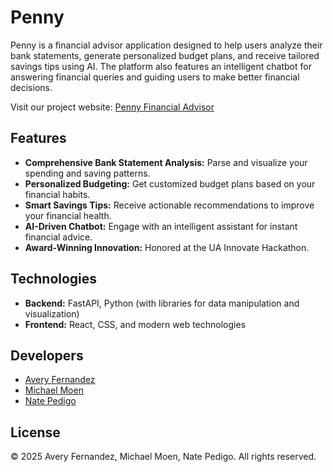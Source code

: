 # Penny

Penny is a financial advisor application designed to help users analyze their bank statements, generate personalized budget plans, and receive tailored savings tips using AI. The platform also features an intelligent chatbot for answering financial queries and guiding users to make better financial decisions.

Visit our project website: [Penny Financial Advisor](https://penny-frontend.onrender.com/)

## Features

- **Comprehensive Bank Statement Analysis:** Parse and visualize your spending and saving patterns.
- **Personalized Budgeting:** Get customized budget plans based on your financial habits.
- **Smart Savings Tips:** Receive actionable recommendations to improve your financial health.
- **AI-Driven Chatbot:** Engage with an intelligent assistant for instant financial advice.
- **Award-Winning Innovation:** Honored at the UA Innovate Hackathon.

## Technologies

- **Backend:** FastAPI, Python (with libraries for data manipulation and visualization)
- **Frontend:** React, CSS, and modern web technologies

## Developers

- [Avery Fernandez](https://github.com/OptimumAF)
- [Michael Moen](https://github.com/MoenMi)
- [Nate Pedigo](https://github.com/nepedigo-XIII)

## License

© 2025 Avery Fernandez, Michael Moen, Nate Pedigo. All rights reserved.
